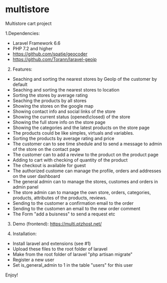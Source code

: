 # multistore
Multistore cart project

1.Dependencies:
- Laravel Framework 6.6
- PHP 7.2 and higher
- https://github.com/spatie/geocoder
- https://github.com/Torann/laravel-geoip

2. Features:
- Seaching and sorting the nearest stores by GeoIp of the customer by default
- Seaching and sorting the nearest stores to location
- Sorting the stores by average rating
- Seaching the products by all stores
- Showing the stores on the google map
- Showing contact info and social links of the store
- Showing the current status (opened\closed) of the store
- Showing the full store info on the store page
- Showing the categories and the latest products on the store page
- The products could be like simples, virtuals and variables.
- Sorting the products by average rating and price
- The customer can to see time shedule and to send a message to admin of the store on the contact page
- The customer can to add a review to the product on the product page
- Adding to cart with checking of quantity of the product
- The checkout is available for guest
- The authorized custome can manage the profile, orders and addresses on the user dashboard
- The general admin can to manage the stores, customes and orders in admin panel
- The store admin can to manage the own store, orders, categories, products, attributes of the products, reviews.
- Sending to the customer a confirmation email to the order
- Sending to the customen an email to the new order comment 
- The Form "add a buisness" to send a request 
etc

3. Demo (frontend):
https://multi.ptzhost.net/

4. Installation:
- Install laravel and extensions (see #1)
- Upload these files to the root folder of laravel
- Make from the root folder of laravel
 "php artisan migrate"
- Register a new user
- Set is_general_admin to 1 in the table "users" for this user

Enjoy!
